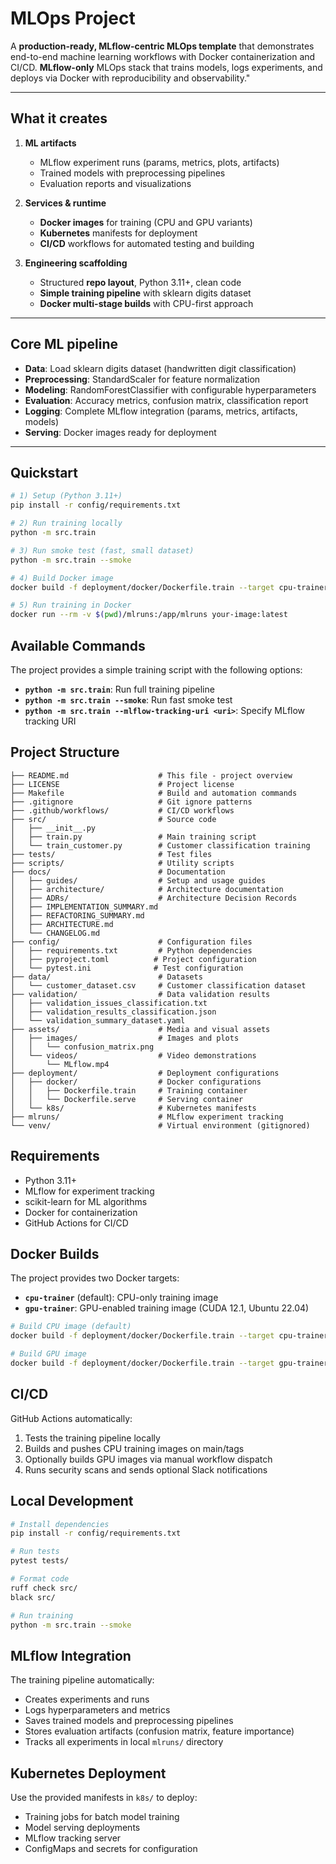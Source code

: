 # MLOps Project

A **production-ready, MLflow-centric MLOps template** that demonstrates end-to-end machine learning workflows with Docker containerization and CI/CD.
 **MLflow-only** MLOps stack that trains models, logs experiments, and deploys via Docker with reproducibility and observability."

---

## What it creates

1) **ML artifacts**
   - MLflow experiment runs (params, metrics, plots, artifacts)
   - Trained models with preprocessing pipelines
   - Evaluation reports and visualizations

2) **Services & runtime**
   - **Docker images** for training (CPU and GPU variants)
   - **Kubernetes** manifests for deployment
   - **CI/CD** workflows for automated testing and building

3) **Engineering scaffolding**
   - Structured **repo layout**, Python 3.11+, clean code
   - **Simple training pipeline** with sklearn digits dataset
   - **Docker multi-stage builds** with CPU-first approach

---

## Core ML pipeline

- **Data**: Load sklearn digits dataset (handwritten digit classification)
- **Preprocessing**: StandardScaler for feature normalization
- **Modeling**: RandomForestClassifier with configurable hyperparameters
- **Evaluation**: Accuracy metrics, confusion matrix, classification report
- **Logging**: Complete MLflow integration (params, metrics, artifacts, models)
- **Serving**: Docker images ready for deployment

---

## Quickstart

```bash
# 1) Setup (Python 3.11+)
pip install -r config/requirements.txt

# 2) Run training locally
python -m src.train

# 3) Run smoke test (fast, small dataset)
python -m src.train --smoke

# 4) Build Docker image
docker build -f deployment/docker/Dockerfile.train --target cpu-trainer --platform linux/amd64 .

# 5) Run training in Docker
docker run --rm -v $(pwd)/mlruns:/app/mlruns your-image:latest
```

## Available Commands

The project provides a simple training script with the following options:

- **`python -m src.train`**: Run full training pipeline
- **`python -m src.train --smoke`**: Run fast smoke test
- **`python -m src.train --mlflow-tracking-uri <uri>`**: Specify MLflow tracking URI

## Project Structure

```
├── README.md                    # This file - project overview
├── LICENSE                      # Project license
├── Makefile                     # Build and automation commands
├── .gitignore                   # Git ignore patterns
├── .github/workflows/           # CI/CD workflows
├── src/                         # Source code
│   ├── __init__.py
│   ├── train.py                 # Main training script
│   └── train_customer.py        # Customer classification training
├── tests/                       # Test files
├── scripts/                     # Utility scripts
├── docs/                        # Documentation
│   ├── guides/                  # Setup and usage guides
│   ├── architecture/            # Architecture documentation
│   ├── ADRs/                    # Architecture Decision Records
│   ├── IMPLEMENTATION_SUMMARY.md
│   ├── REFACTORING_SUMMARY.md
│   ├── ARCHITECTURE.md
│   └── CHANGELOG.md
├── config/                      # Configuration files
│   ├── requirements.txt         # Python dependencies
│   ├── pyproject.toml          # Project configuration
│   └── pytest.ini              # Test configuration
├── data/                        # Datasets
│   └── customer_dataset.csv     # Customer classification dataset
├── validation/                  # Data validation results
│   ├── validation_issues_classification.txt
│   ├── validation_results_classification.json
│   └── validation_summary_dataset.yaml
├── assets/                      # Media and visual assets
│   ├── images/                  # Images and plots
│   │   └── confusion_matrix.png
│   └── videos/                  # Video demonstrations
│       └── MLflow.mp4
├── deployment/                  # Deployment configurations
│   ├── docker/                  # Docker configurations
│   │   ├── Dockerfile.train     # Training container
│   │   └── Dockerfile.serve     # Serving container
│   └── k8s/                     # Kubernetes manifests
├── mlruns/                      # MLflow experiment tracking
└── venv/                        # Virtual environment (gitignored)
```

## Requirements

- Python 3.11+
- MLflow for experiment tracking
- scikit-learn for ML algorithms
- Docker for containerization
- GitHub Actions for CI/CD

## Docker Builds

The project provides two Docker targets:

- **`cpu-trainer`** (default): CPU-only training image
- **`gpu-trainer`**: GPU-enabled training image (CUDA 12.1, Ubuntu 22.04)

```bash
# Build CPU image (default)
docker build -f deployment/docker/Dockerfile.train --target cpu-trainer .

# Build GPU image
docker build -f deployment/docker/Dockerfile.train --target gpu-trainer .
```

## CI/CD

GitHub Actions automatically:
1. Tests the training pipeline locally
2. Builds and pushes CPU training images on main/tags
3. Optionally builds GPU images via manual workflow dispatch
4. Runs security scans and sends optional Slack notifications

## Local Development

```bash
# Install dependencies
pip install -r config/requirements.txt

# Run tests
pytest tests/

# Format code
ruff check src/
black src/

# Run training
python -m src.train --smoke
```

## MLflow Integration

The training pipeline automatically:
- Creates experiments and runs
- Logs hyperparameters and metrics
- Saves trained models and preprocessing pipelines
- Stores evaluation artifacts (confusion matrix, feature importance)
- Tracks all experiments in local `mlruns/` directory

## Kubernetes Deployment

Use the provided manifests in `k8s/` to deploy:
- Training jobs for batch model training
- Model serving deployments
- MLflow tracking server
- ConfigMaps and secrets for configuration

